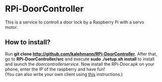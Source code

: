 # RPi-DoorController

This is a service to controll a door lock by a Raspberry Pi with a servo motor.  

## How to install?  

Run **git clone http://github.com/kalehmann/RPi-DoorController**. After that, go to **RPi-DoorController/src** and execute **sudo ./setup.sh install** to install and launch the *doorcontrollerservice*. Now install the RPi-Door.apk on your phone, enter the IP of the raspberry and have fun!  
(You can also write your own client using [this]() instructions.)
